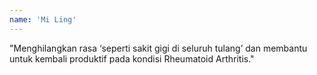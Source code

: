 ```yaml
---
name: 'Mi Ling'
---
```


"Menghilangkan rasa ‘seperti sakit gigi di seluruh tulang’ dan membantu untuk kembali produktif pada kondisi Rheumatoid Arthritis."
